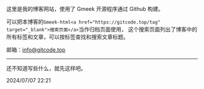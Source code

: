这里是我的博客网站，使用了 Gmeek 开源程序通过 Github 构建。

可以把本博客的`Gmeek-html<a href="https://gitcode.top/tag" target="_blank">搜索页面</a>`当作归档页面使用，
这个搜索页面列出了博客中的所有标签和文章，可以按标签查找和搜索文章标题。

邮箱：info@gitcode.top

---

还不知道写些什么，就先这样吧。

2024/07/07 22:21
